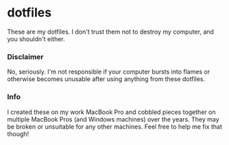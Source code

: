 # dotfiles

These are my dotfiles. I don't trust them not to destroy my computer, and you shouldn't either.

### Disclaimer
No, seriously. I'm not responsible if your computer bursts into flames or otherwise becomes unusable
after using anything from these dotfiles.

### Info
I created these on my work MacBook Pro and cobbled pieces together on multiple MacBook Pros (and Windows machines) over the years.
They may be broken or unsuitable for any other machines. Feel free to help me fix that though!
